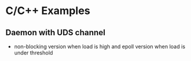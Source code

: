 # C/C++ Examples

## Daemon with UDS channel

* non-blocking version when load is high and epoll version when load is under
  threshold
